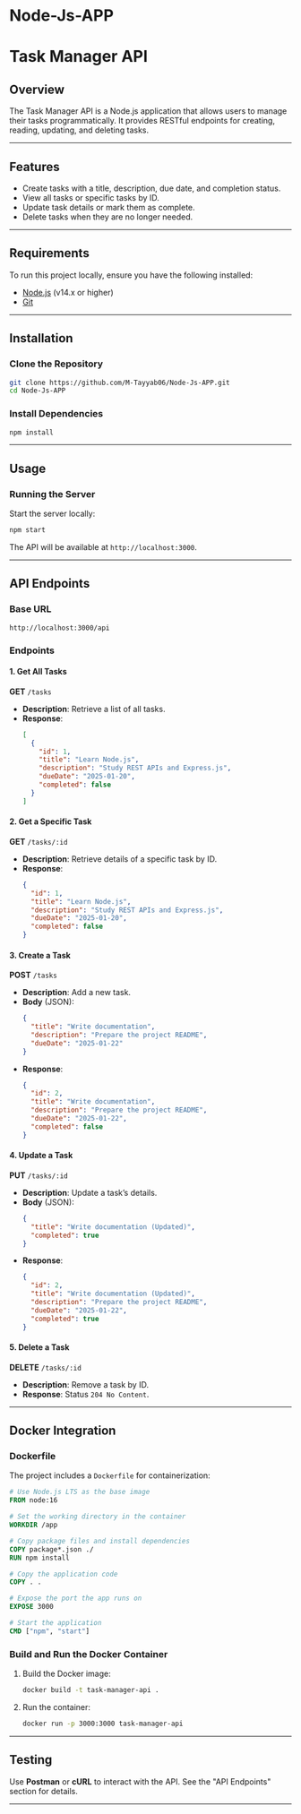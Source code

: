 # Node-Js-APP

# Task Manager API

## Overview
The Task Manager API is a Node.js application that allows users to manage their tasks programmatically. It provides RESTful endpoints for creating, reading, updating, and deleting tasks.

---

## Features
- Create tasks with a title, description, due date, and completion status.
- View all tasks or specific tasks by ID.
- Update task details or mark them as complete.
- Delete tasks when they are no longer needed.

---

## Requirements
To run this project locally, ensure you have the following installed:

- [Node.js](https://nodejs.org/) (v14.x or higher)
- [Git](https://git-scm.com/)

---

## Installation

### Clone the Repository
```bash
git clone https://github.com/M-Tayyab06/Node-Js-APP.git
cd Node-Js-APP
```

### Install Dependencies
```bash
npm install
```

---

## Usage

### Running the Server
Start the server locally:
```bash
npm start
```
The API will be available at `http://localhost:3000`.

---

## API Endpoints

### Base URL
`http://localhost:3000/api`

### Endpoints

#### 1. **Get All Tasks**
**GET** `/tasks`
- **Description**: Retrieve a list of all tasks.
- **Response**:
  ```json
  [
    {
      "id": 1,
      "title": "Learn Node.js",
      "description": "Study REST APIs and Express.js",
      "dueDate": "2025-01-20",
      "completed": false
    }
  ]
  ```

#### 2. **Get a Specific Task**
**GET** `/tasks/:id`
- **Description**: Retrieve details of a specific task by ID.
- **Response**:
  ```json
  {
    "id": 1,
    "title": "Learn Node.js",
    "description": "Study REST APIs and Express.js",
    "dueDate": "2025-01-20",
    "completed": false
  }
  ```

#### 3. **Create a Task**
**POST** `/tasks`
- **Description**: Add a new task.
- **Body** (JSON):
  ```json
  {
    "title": "Write documentation",
    "description": "Prepare the project README",
    "dueDate": "2025-01-22"
  }
  ```
- **Response**:
  ```json
  {
    "id": 2,
    "title": "Write documentation",
    "description": "Prepare the project README",
    "dueDate": "2025-01-22",
    "completed": false
  }
  ```

#### 4. **Update a Task**
**PUT** `/tasks/:id`
- **Description**: Update a task’s details.
- **Body** (JSON):
  ```json
  {
    "title": "Write documentation (Updated)",
    "completed": true
  }
  ```
- **Response**:
  ```json
  {
    "id": 2,
    "title": "Write documentation (Updated)",
    "description": "Prepare the project README",
    "dueDate": "2025-01-22",
    "completed": true
  }
  ```

#### 5. **Delete a Task**
**DELETE** `/tasks/:id`
- **Description**: Remove a task by ID.
- **Response**: Status `204 No Content`.

---

## Docker Integration

### Dockerfile
The project includes a `Dockerfile` for containerization:
```dockerfile
# Use Node.js LTS as the base image
FROM node:16

# Set the working directory in the container
WORKDIR /app

# Copy package files and install dependencies
COPY package*.json ./
RUN npm install

# Copy the application code
COPY . .

# Expose the port the app runs on
EXPOSE 3000

# Start the application
CMD ["npm", "start"]
```

### Build and Run the Docker Container

1. Build the Docker image:
   ```bash
   docker build -t task-manager-api .
   ```

2. Run the container:
   ```bash
   docker run -p 3000:3000 task-manager-api
   ```

---

## Testing
Use **Postman** or **cURL** to interact with the API. See the "API Endpoints" section for details.

---
